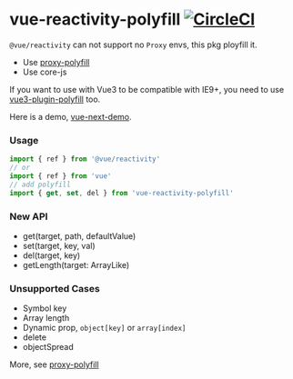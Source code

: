 # vue-reactivity-polyfill [![CircleCI](https://circleci.com/gh/dolymood/vue-reactivity-polyfill.svg?style=svg)](https://circleci.com/gh/dolymood/vue-reactivity-polyfill)

`@vue/reactivity` can not support no `Proxy` envs, this pkg ployfill it.

- Use [proxy-polyfill](https://github.com/GoogleChrome/proxy-polyfill)
- Use core-js

If you want to use with Vue3 to be compatible with IE9+, you need to use [vue3-plugin-polyfill](https://github.com/dolymood/vue3-plugin-polyfill) too.

Here is a demo, [vue-next-demo](https://github.com/dolymood/vue-next-demo).

### Usage

```js
import { ref } from '@vue/reactivity'
// or
import { ref } from 'vue'
// add polyfill
import { get, set, del } from 'vue-reactivity-polyfill'
```

### New API

- get(target, path, defaultValue)
- set(target, key, val)
- del(target, key)
- getLength(target: ArrayLike)

### Unsupported Cases

- Symbol key
- Array length
- Dynamic prop, `object[key]` or `array[index]`
- delete
- objectSpread

More, see [proxy-polyfill](https://github.com/GoogleChrome/proxy-polyfill#readme)
